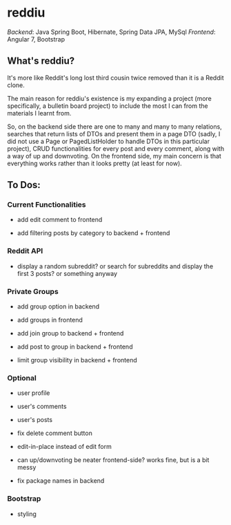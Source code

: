 # reddiu

*Backend*: Java Spring Boot, Hibernate, Spring Data JPA, MySql
*Frontend*: Angular 7, Bootstrap

## What's reddiu?

It's more like Reddit's long lost third cousin twice removed than it is a Reddit clone.

The main reason for reddiu's existence is my expanding a project (more specifically, a bulletin board project) to include the most I can from the materials I learnt from. 

So, on the backend side there are one to many and many to many relations, searches that return lists of DTOs and present them in a page DTO (sadly, I did not use a Page or PagedListHolder to handle DTOs in this particular project), CRUD functionalities for every post and every comment, along with a way of up and downvoting. On the frontend side, my main concern is that everything works rather than it looks pretty (at least for now).


## To Dos:

### Current Functionalities

* add edit comment to frontend

* add filtering posts by category to backend + frontend

### Reddit API

* display a random subreddit? or search for subreddits and display the first 3 posts? or something anyway

### Private Groups

* add group option in backend

* add groups in frontend

* add join group to backend + frontend

* add post to group in backend + frontend

* limit group visibility in backend + frontend

### Optional

* user profile

* user's comments

* user's posts

* fix delete comment button

* edit-in-place instead of edit form

* can up/downvoting be neater frontend-side? works fine, but is a bit messy

* fix package names in backend

### Bootstrap

* styling
